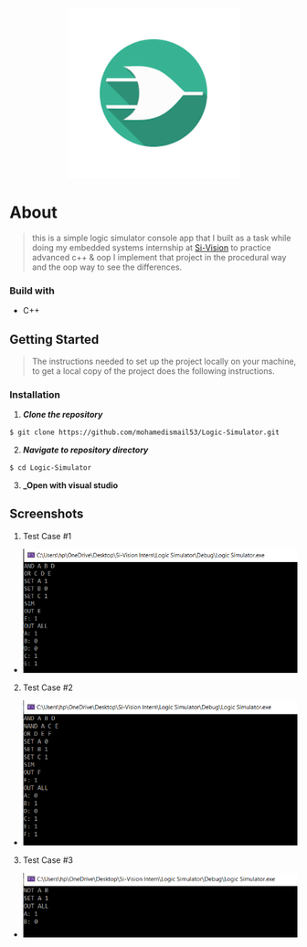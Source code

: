 <p align="center">
  <img width="300" height="300" src="/screenshots/sim-logo.png">
</p>


# About 
> this is a simple logic simulator console app that I built as a task while doing my embedded systems internship at <a href="https://www.linkedin.com/company/si-vision/mycompany/">Si-Vision</a> to practice advanced c++ & oop I implement that project in the procedural way and the oop way to see the differences.

### Build with
- C++

## Getting Started
> The instructions needed to set up the project locally on your machine, to get a local copy of the project does the following instructions.

### Installation

1. **_Clone the repository_**

```sh
$ git clone https://github.com/mohamedismail53/Logic-Simulator.git
```
2. **_Navigate to repository directory_**
```sh
$ cd Logic-Simulator
```

3. **_Open with visual studio**

## Screenshots

1. Test Case #1
  - ![image](/screenshots/test1.PNG)

2. Test Case #2
  - ![image](/screenshots/test2.PNG)
  
 3. Test Case #3
  - ![image](/screenshots/test3.PNG)
